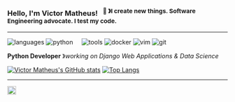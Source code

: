 ### Hello, I'm Victor Matheus! &nbsp;&nbsp;<sup>👾 &#12299;I create new things. Software Engineering advocate. I test my code.</sup>

----

![languages](https://img.shields.io/static/v1?label=&message=languages:&color=555&style=flat-square)
![python](https://img.shields.io/static/v1?logo=python&label=&message=python&color=111&logoColor=AAA&style=flat-square&link=)
&nbsp;&nbsp;&nbsp;
![tools](https://img.shields.io/static/v1?label=&message=tools:&color=555&style=flat-square)
![docker](https://img.shields.io/static/v1?logo=docker&label=&message=docker&color=111&logoColor=AAA&style=flat-square)
![vim](https://img.shields.io/static/v1?logo=vim&label=&message=vim&color=111&logoColor=AAA&style=flat-square)
![git](https://img.shields.io/static/v1?logo=git&label=&message=git&color=111&logoColor=AAA&style=flat-square)
&nbsp;&nbsp;&nbsp;

**Python Developer** &#12299;_working on Django Web Applications & Data Science_

[![Victor Matheus's GitHub stats](https://github-readme-stats.vercel.app/api?username=victormatheusek&theme=tokyonight&show_icons=true&icon_color=87ceeb)](https://github.com/anuraghazra/github-readme-stats)
[![Top Langs](https://github-readme-stats.vercel.app/api/top-langs/?username=victormatheusek&theme=tokyonight&layout=compact&icon_color=87ceeb)](https://github.com/anuraghazra/github-readme-stats)

----

<a href="https://linkedin.com/in/victormatheusEK">
  <img align="left" alt="Victor's LinkedIn" width="20px" src="https://cdn.jsdelivr.net/npm/simple-icons@v3/icons/linkedin.svg" />
</a>
